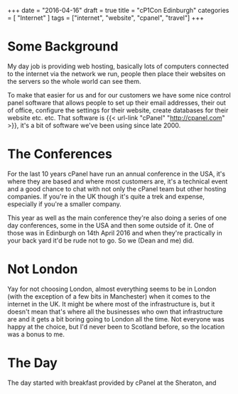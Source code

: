 +++
date = "2016-04-16"
draft = true
title = "cP1Con Edinburgh"
categories = [ "Internet" ]
tags = ["internet", "website", "cpanel", "travel"]
+++

# Some Background
My day job is providing web hosting, basically lots of computers connected to the internet via the network we run, people then place their websites on the servers so the whole world can see them.

To make that easier for us and for our customers we have some nice control panel software that allows people to set up their email addresses, their out of office, configure the settings for their website, create databases for their website etc. etc.   That software is {{< url-link "cPanel" "http://cpanel.com" >}}, it's a bit of software we've been using since late 2000.

# The Conferences
For the last 10 years cPanel have run an annual conference in the USA, it's where they are based and where most customers are, it's a technical event and a good chance to chat with not only the cPanel team but other hosting companies.  If you're in the UK though it's quite a trek and expense, especially if you're a smaller company.

This year as well as the main conference they're also doing a series of one day conferences, some in the USA and then some outside of it.  One of those was in Edinburgh on 14th April 2016 and when they're practically in your back yard it'd be rude not to go. So we (Dean and me) did.

# Not London
Yay for not choosing London, almost everything seems to be in London (with the exception of a few bits in Manchester) when it comes to the internet in the UK.  It might be where most of the infrastructure is, but it doesn't mean that's where all the businesses who own that infrastructure are and it gets a bit boring going to London all the time.  Not everyone was happy at the choice, but I'd never been to Scotland before, so the location was a bonus to me.

# The Day
The day started with breakfast provided by cPanel at the Sheraton, and 